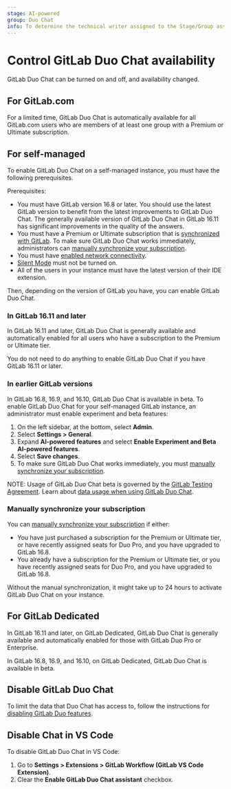 ```yaml
---
stage: AI-powered
group: Duo Chat
info: To determine the technical writer assigned to the Stage/Group associated with this page, see https://handbook.gitlab.com/handbook/product/ux/technical-writing/#assignments
---
```


# Control GitLab Duo Chat availability

GitLab Duo Chat can be turned on and off, and availability changed.

## For GitLab.com

For a limited time, GitLab Duo Chat is automatically available for all GitLab.com users
who are members of at least one group with a Premium or Ultimate subscription.

## For self-managed

To enable GitLab Duo Chat on a self-managed instance,
you must have the following prerequisites.

Prerequisites:

- You must have GitLab version 16.8 or later. You should use the latest GitLab version to benefit from the latest improvements to GitLab Duo Chat. The generally available version of GitLab Duo Chat in GitLab 16.11 has significant improvements in the quality of the answers.
- You must have a Premium or Ultimate subscription that is [synchronized with GitLab](https://about.gitlab.com/pricing/licensing-faq/cloud-licensing/). To make sure GitLab Duo Chat works immediately, administrators can
  [manually synchronize your subscription](#manually-synchronize-your-subscription).
- You must have [enabled network connectivity](../gitlab_duo/turn_on_off.md#configure-gitlab-duo-on-a-self-managed-instance).
- [Silent Mode](../../administration/silent_mode/index.md) must not be turned on.
- All of the users in your instance must have the latest version of their IDE extension.

Then, depending on the version of GitLab you have, you can enable GitLab Duo Chat.

### In GitLab 16.11 and later

In GitLab 16.11 and later, GitLab Duo Chat is generally available
and automatically enabled for all users who have a subscription to the Premium or Ultimate tier.

You do not need to do anything to enable GitLab Duo Chat if you have GitLab 16.11 or later.

### In earlier GitLab versions

In GitLab 16.8, 16.9, and 16.10, GitLab Duo Chat is available in beta. To enable GitLab Duo Chat for your self-managed GitLab instance, an administrator must enable experiment and beta features:

1. On the left sidebar, at the bottom, select **Admin**.
1. Select **Settings > General**.
1. Expand **AI-powered features** and select **Enable Experiment and Beta AI-powered features**.
1. Select **Save changes**.
1. To make sure GitLab Duo Chat works immediately, you must
   [manually synchronize your subscription](#manually-synchronize-your-subscription).

NOTE:
Usage of GitLab Duo Chat beta is governed by the [GitLab Testing Agreement](https://handbook.gitlab.com/handbook/legal/testing-agreement/).
Learn about [data usage when using GitLab Duo Chat](../gitlab_duo/data_usage.md).

### Manually synchronize your subscription

You can [manually synchronize your subscription](../../subscriptions/self_managed/index.md#manually-synchronize-subscription-data) if either:

- You have just purchased a subscription for the Premium or Ultimate tier, or have recently assigned seats for Duo Pro, and you have upgraded to GitLab 16.8.
- You already have a subscription for the Premium or Ultimate tier, or you have recently assigned seats for Duo Pro, and you have upgraded to GitLab 16.8.

Without the manual synchronization, it might take up to 24 hours to activate GitLab Duo Chat on your instance.

## For GitLab Dedicated

In GitLab 16.11 and later, on GitLab Dedicated, GitLab Duo Chat is generally available and
automatically enabled for those with GitLab Duo Pro or Enterprise.

In GitLab 16.8, 16.9, and 16.10, on GitLab Dedicated, GitLab Duo Chat is available in beta.

## Disable GitLab Duo Chat

To limit the data that Duo Chat has access to, follow the instructions for
[disabling GitLab Duo features](../../user/gitlab_duo/turn_on_off.md#turn-off-gitlab-duo-features).

## Disable Chat in VS Code

To disable GitLab Duo Chat in VS Code:

1. Go to **Settings > Extensions > GitLab Workflow (GitLab VS Code Extension)**.
1. Clear the **Enable GitLab Duo Chat assistant** checkbox.
